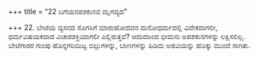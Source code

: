 +++
title = "22 ಬಗೆಯನಪಶಕುನವ ಮೃಗವ್ಯದ"

+++
22. ಬೇಟೆಯ ವ್ಯಸನದ ಸೊಗಸಿಗೆ ಮಾರುಹೋದವನ ಮನೋಧರ್ಮದಲ್ಲಿ  ವಿವೇಕವಾಗಲೀ, ಧರ್ಮವಿಷಯಕವಾದ ವಿಚಾರಶಕ್ತಿಯಾಗಲೀ ಎಲ್ಲಿರುತ್ತವೆ? ಆದುದರಿಂದ ಭೀಮನು ಅಪಶಕುನಗಳನ್ನು ಲಕ್ಷಿಸಲಿಲ್ಲ. ಬೇಟೆಗಾರರ ಗುಂಪು ಹೊನ್ನಗರಿಯಿಟ್ಟ ಬಿಲ್ಲುಗಳನ್ನು, ಬಾಣಗಳನ್ನು ಹಿಡಿದು ಅಡವಿಯನ್ನು ಹೊಕ್ಕು ಮುಂದೆ ಸಾಗಿತು.